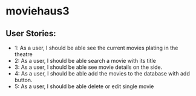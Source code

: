  # moviehaus3
 ## User Stories:
 - 1: As a user, I should be able see the current movies plating in the theatre
 - 2: As a user, I should be able search a movie with its title
 - 3: As a user, I should be able see movie details on the side.
 - 4: As a user, I should be able add the movies to the database with add button.
 - 5: As a user, I should be able delete or edit single movie
